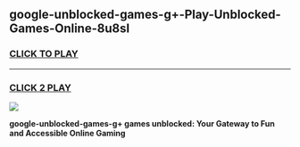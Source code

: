
## google-unblocked-games-g+-Play-Unblocked-Games-Online-8u8sl
<h3>
<a href="https://premium76.site?title=google-unblocked-games-g+&ref=24A">CLICK TO PLAY</a></h3>
<hr>

<h3>
<a href="https://premium76.site?title=google-unblocked-games-g+&ref=24A">CLICK 2 PLAY</a>
  
</h3>

<a href="https://premium76.site?title=google-unblocked-games-g+&ref=24A"><img src="https://clearcache.store/games.png"></a>


**google-unblocked-games-g+ games unblocked: Your Gateway to Fun and Accessible Online Gaming**
